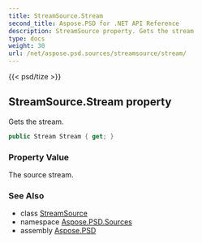 ```yaml
---
title: StreamSource.Stream
second_title: Aspose.PSD for .NET API Reference
description: StreamSource property. Gets the stream
type: docs
weight: 30
url: /net/aspose.psd.sources/streamsource/stream/
---
```

{{< psd/tize >}}
## StreamSource.Stream property

Gets the stream.

```csharp
public Stream Stream { get; }
```

### Property Value

The source stream.

### See Also

* class [StreamSource](../)
* namespace [Aspose.PSD.Sources](../../../aspose.psd.sources/)
* assembly [Aspose.PSD](../../../)


